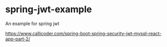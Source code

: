 # spring-jwt-example
An example for spring jwt

https://www.callicoder.com/spring-boot-spring-security-jwt-mysql-react-app-part-2/